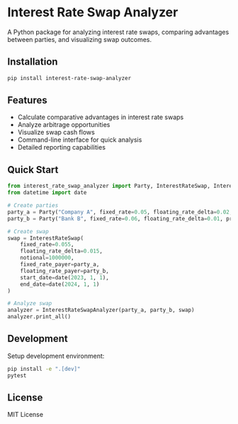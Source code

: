 # Interest Rate Swap Analyzer

A Python package for analyzing interest rate swaps, comparing advantages between parties, and visualizing swap outcomes.

## Installation

```bash
pip install interest-rate-swap-analyzer
```

## Features

- Calculate comparative advantages in interest rate swaps
- Analyze arbitrage opportunities
- Visualize swap cash flows
- Command-line interface for quick analysis
- Detailed reporting capabilities

## Quick Start

```python
from interest_rate_swap_analyzer import Party, InterestRateSwap, InterestRateSwapAnalyzer
from datetime import date

# Create parties
party_a = Party("Company A", fixed_rate=0.05, floating_rate_delta=0.02, preference="fixed")
party_b = Party("Bank B", fixed_rate=0.06, floating_rate_delta=0.01, preference="floating")

# Create swap
swap = InterestRateSwap(
    fixed_rate=0.055,
    floating_rate_delta=0.015,
    notional=1000000,
    fixed_rate_payer=party_a,
    floating_rate_payer=party_b,
    start_date=date(2023, 1, 1),
    end_date=date(2024, 1, 1)
)

# Analyze swap
analyzer = InterestRateSwapAnalyzer(party_a, party_b, swap)
analyzer.print_all()
```

## Development

Setup development environment:

```bash
pip install -e ".[dev]"
pytest
```

## License

MIT License
